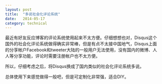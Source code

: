 ```yaml
---
layout: post
title:  "多说社会化评论系统"
date:   2014-05-17
category: technical
---
```

最近有好友反应博客的评论系统使用起来不太方便。仔细想想也对，Disqus这个国外的社会化评论系统做得确实非常棒，但是有点不太接中国地气，Disqus上面的分享帐户Facebook和tweeter大陆的一般用户无法使用，没有国内的微博、人人等分享功能，评论时需要注册帐户也不太方便。

所以，仔细考虑之后，将Disqus换成了国内类似的社会化评论系统多说。

总体使用下来感觉做得一般吧，但是可定制化非常强，适合DIY。
